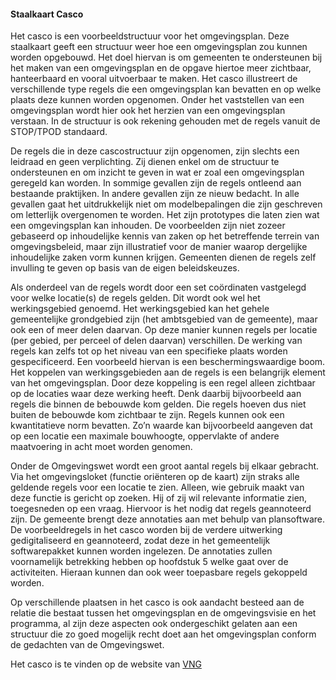 #### Staalkaart Casco

Het casco is een voorbeeldstructuur voor het omgevingsplan. Deze staalkaart geeft een structuur weer hoe een omgevingsplan zou
kunnen worden opgebouwd. Het doel hiervan is om gemeenten te ondersteunen bij het maken van een omgevingsplan en de opgave hiertoe
meer zichtbaar, hanteerbaard en vooral uitvoerbaar te maken. Het casco illustreert de verschillende type regels die een omgevingsplan
kan bevatten en op welke plaats deze kunnen worden opgenomen. Onder het vaststellen van een omgevingsplan wordt hier ook het herzien 
van een omgevingsplan verstaan. In de structuur is ook rekening gehouden met de regels vanuit de STOP/TPOD standaard.

De regels die in deze cascostructuur zijn opgenomen, zijn slechts een leidraad en geen verplichting. Zij dienen enkel om de structuur te 
ondersteunen en om inzicht te geven in wat er zoal een omgevingsplan geregeld kan worden. In sommige gevallen zijn de regels ontleend aan 
bestaande praktijken. In andere gevallen zijn ze nieuw bedacht. In alle gevallen gaat het uitdrukkelijk niet om modelbepalingen die zijn 
geschreven om letterlijk overgenomen te worden. Het zijn prototypes die laten zien wat een omgevingsplan kan inhouden. De voorbeelden zijn 
niet zozeer gebaseerd op inhoudelijke kennis van zaken op het betreffende terrein van omgevingsbeleid, maar zijn illustratief voor de manier
waarop dergelijke inhoudelijke zaken vorm kunnen krijgen. Gemeenten dienen de regels zelf invulling te geven op basis van de eigen beleidskeuzes.

Als onderdeel van de regels wordt door een set coördinaten vastgelegd voor welke locatie(s) de regels gelden. Dit wordt ook wel het 
werkingsgebied genoemd. Het werkingsgebied kan het gehele gemeentelijke grondgebied zijn (het ambtsgebied van de gemeente), maar ook een 
of meer delen daarvan. Op deze manier kunnen regels per locatie (per gebied, per perceel of delen daarvan) verschillen. De werking van regels
kan zelfs tot op het niveau van een specifieke plaats worden gespecificeerd. Een voorbeeld hiervan is een beschermingswaardige boom. 
Het koppelen van werkingsgebieden aan de regels is een belangrijk element van het omgevingsplan. Door deze koppeling is een regel alleen 
zichtbaar op de locaties waar deze werking heeft. Denk daarbij bijvoorbeeld aan regels die binnen de bebouwde kom gelden. Die regels hoeven 
dus niet buiten de bebouwde kom zichtbaar te zijn.
Regels kunnen ook een kwantitatieve norm bevatten. Zo’n waarde kan bijvoorbeeld aangeven dat op een locatie een maximale bouwhoogte, oppervlakte
of andere maatvoering in acht moet worden genomen.

Onder de Omgevingswet wordt een groot aantal regels bij elkaar gebracht. Via het omgevingsloket (functie oriënteren op de kaart) zijn straks 
alle geldende regels voor een locatie te zien. Alleen, wie gebruik maakt van deze functie is gericht op zoeken. Hij of zij wil relevante 
informatie zien, toegesneden op een vraag. Hiervoor is het nodig dat regels geannoteerd zijn. De gemeente brengt deze annotaties aan met behulp
van plansoftware. De voorbeeldregels in het casco worden bij de verdere uitwerking gedigitaliseerd en geannoteerd, zodat deze in het gemeentelijk
softwarepakket kunnen worden ingelezen. De annotaties zullen voornamelijk betrekking hebben op hoofdstuk 5 welke gaat over de activiteiten. Hieraan
kunnen dan ook weer toepasbare regels gekoppeld worden. 

Op verschillende plaatsen in het casco is ook aandacht besteed aan de relatie die bestaat tussen het omgevingsplan en de omgevingsvisie en het 
programma, al zijn deze aspecten ook ondergeschikt gelaten aan een structuur die zo goed mogelijk recht doet aan het omgevingsplan conform 
de gedachten van de Omgevingswet. 

Het casco is te vinden op de website van [VNG](https://vng.nl/publicaties/het-casco-voor-het-omgevingsplan)
